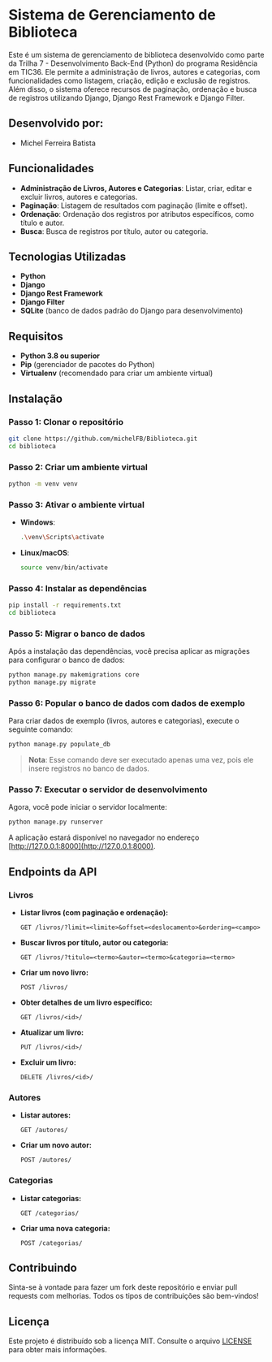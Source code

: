 # Sistema de Gerenciamento de Biblioteca

Este é um sistema de gerenciamento de biblioteca desenvolvido como parte da Trilha 7 - Desenvolvimento Back-End (Python) do programa Residência em TIC36. Ele permite a administração de livros, autores e categorias, com funcionalidades como listagem, criação, edição e exclusão de registros. Além disso, o sistema oferece recursos de paginação, ordenação e busca de registros utilizando Django, Django Rest Framework e Django Filter.

## Desenvolvido por:
- Michel Ferreira Batista
   
## Funcionalidades

- **Administração de Livros, Autores e Categorias**: Listar, criar, editar e excluir livros, autores e categorias.
- **Paginação**: Listagem de resultados com paginação (limite e offset).
- **Ordenação**: Ordenação dos registros por atributos específicos, como título e autor.
- **Busca**: Busca de registros por título, autor ou categoria.

## Tecnologias Utilizadas

- **Python**
- **Django**
- **Django Rest Framework**
- **Django Filter**
- **SQLite** (banco de dados padrão do Django para desenvolvimento)

## Requisitos

- **Python 3.8 ou superior**
- **Pip** (gerenciador de pacotes do Python)
- **Virtualenv** (recomendado para criar um ambiente virtual)

## Instalação

### Passo 1: Clonar o repositório

```bash
git clone https://github.com/michelFB/Biblioteca.git
cd biblioteca
```

### Passo 2: Criar um ambiente virtual

```bash
python -m venv venv
```

### Passo 3: Ativar o ambiente virtual

- **Windows**:

  ```bash
  .\venv\Scripts\activate
  ```

- **Linux/macOS**:

  ```bash
  source venv/bin/activate
  ```

### Passo 4: Instalar as dependências

```bash
pip install -r requirements.txt
cd biblioteca
```

### Passo 5: Migrar o banco de dados

Após a instalação das dependências, você precisa aplicar as migrações para configurar o banco de dados:

```bash
python manage.py makemigrations core
python manage.py migrate
```

### Passo 6: Popular o banco de dados com dados de exemplo

Para criar dados de exemplo (livros, autores e categorias), execute o seguinte comando:

```bash
python manage.py populate_db
```

> **Nota**: Esse comando deve ser executado apenas uma vez, pois ele insere registros no banco de dados.

### Passo 7: Executar o servidor de desenvolvimento

Agora, você pode iniciar o servidor localmente:

```bash
python manage.py runserver
```

A aplicação estará disponível no navegador no endereço [http://127.0.0.1:8000](http://127.0.0.1:8000).

## Endpoints da API

### Livros

- **Listar livros (com paginação e ordenação):**
  ```
  GET /livros/?limit=<limite>&offset=<deslocamento>&ordering=<campo>
  ```

- **Buscar livros por título, autor ou categoria:**
  ```
  GET /livros/?titulo=<termo>&autor=<termo>&categoria=<termo>
  ```

- **Criar um novo livro:**
  ```
  POST /livros/
  ```

- **Obter detalhes de um livro específico:**
  ```
  GET /livros/<id>/
  ```

- **Atualizar um livro:**
  ```
  PUT /livros/<id>/
  ```

- **Excluir um livro:**
  ```
  DELETE /livros/<id>/
  ```

### Autores

- **Listar autores:**
  ```
  GET /autores/
  ```

- **Criar um novo autor:**
  ```
  POST /autores/
  ```

### Categorias

- **Listar categorias:**
  ```
  GET /categorias/
  ```

- **Criar uma nova categoria:**
  ```
  POST /categorias/
  ```

## Contribuindo

Sinta-se à vontade para fazer um fork deste repositório e enviar pull requests com melhorias. Todos os tipos de contribuições são bem-vindos!

## Licença

Este projeto é distribuído sob a licença MIT. Consulte o arquivo [LICENSE](LICENSE) para obter mais informações.
